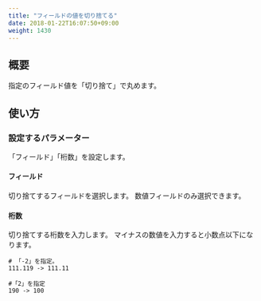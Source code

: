 ```yaml
---
title: "フィールドの値を切り捨てる"
date: 2018-01-22T16:07:50+09:00
weight: 1430
---
```


## 概要

指定のフィールド値を「切り捨て」で丸めます。

## 使い方

### 設定するパラメーター

「フィールド」「桁数」を設定します。

#### フィールド

切り捨てするフィールドを選択します。
数値フィールドのみ選択できます。

#### 桁数

切り捨てする桁数を入力します。
マイナスの数値を入力すると小数点以下になります。

```
# 「-2」を指定。
111.119 -> 111.11

#「2」を指定
190 -> 100
```